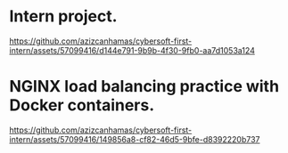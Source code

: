 # Intern project.
https://github.com/azizcanhamas/cybersoft-first-intern/assets/57099416/d144e791-9b9b-4f30-9fb0-aa7d1053a124




# NGINX load balancing practice with Docker containers.
https://github.com/azizcanhamas/cybersoft-first-intern/assets/57099416/149856a8-cf82-46d5-9bfe-d8392220b737

